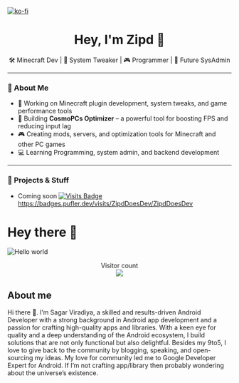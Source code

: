 [![ko-fi](https://ko-fi.com/img/githubbutton_sm.svg)](https://ko-fi.com/N4N6RGO4B)

<h1 align="center">Hey, I'm Zipd 👋</h1>
<p align="center">
  🛠️ Minecraft Dev | 🧪 System Tweaker | 🎮 Programmer | 🚀 Future SysAdmin
</p>

---

### 🚀 About Me

- 👾 Working on Minecraft plugin development, system tweaks, and game performance tools  
- 🔨 Building **CosmoPCs Optimizer** – a powerful tool for boosting FPS and reducing input lag  
- 🎮 Creating mods, servers, and optimization tools for Minecraft and other PC games  
- 💻 Learning Programming, system admin, and backend development

---

### 🧰 Projects & Stuff

- Coming soon
[![Visits Badge](https://badges.pufler.dev/visits/pujux/badge-it)](https://badges.pufler.dev)
https://badges.pufler.dev/visits/ZipdDoesDev/ZipdDoesDev





# Hey there :wave:

<img src="https://raw.githubusercontent.com/sagar-viradiya/sagar-viradiya/master/resources/banner.png" alt="Hello world">

<p align="center"> 
  Visitor count<br>
  <img src="https://profile-counter.glitch.me/sagar-viradiya/count.svg" />
</p>

## About me

Hi there 👋. I’m Sagar Viradiya, a skilled and results-driven Android Developer with a strong background in Android app development and a passion for crafting high-quality apps and libraries. With a keen eye for quality and a deep understanding of the Android ecosystem, I build solutions that are not only functional but also delightful. Besides my 9to5, I love to give back to the community by blogging, speaking, and open-sourcing my ideas. My love for community led me to Google Developer Expert for Android. If I’m not crafting app/library then probably wondering about the universe’s existence.


